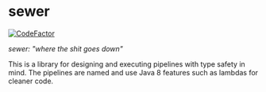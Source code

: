 # sewer

[![CodeFactor](https://www.codefactor.io/repository/github/Proximyst/sewer/badge/master)](https://www.codefactor.io/repository/github/Proximyst/sewer/overview/master)

*sewer: "where the shit goes down"*

This is a library for designing and executing pipelines with type safety in
mind. The pipelines are named and use Java 8 features such as lambdas for
cleaner code.
